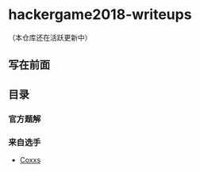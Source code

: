 # hackergame2018-writeups

（本仓库还在活跃更新中）

## 写在前面

## 目录

### 官方题解

### 来自选手

- [Coxxs](players/coxss/README.md)
